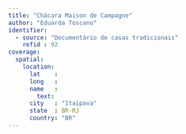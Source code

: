 ```yaml
---
title: "Chácara Maison de Campagne"
author: "Eduarda Toscano"
identifier:
  - source: "Documentário de casas tradicionais"
    refid : 92
coverage:
  spatial:
    location:
      lat    :
      long   :
      name   :
        text:
      city   : "Itaipava"
      state  : BR-RJ
      country: "BR"
---
```


